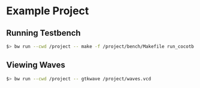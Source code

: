 # Example Project

## Running Testbench

```bash
$> bw run --cwd /project -- make -f /project/bench/Makefile run_cocotb
```

## Viewing Waves

```bash
$> bw run --cwd /project -- gtkwave /project/waves.vcd
```
